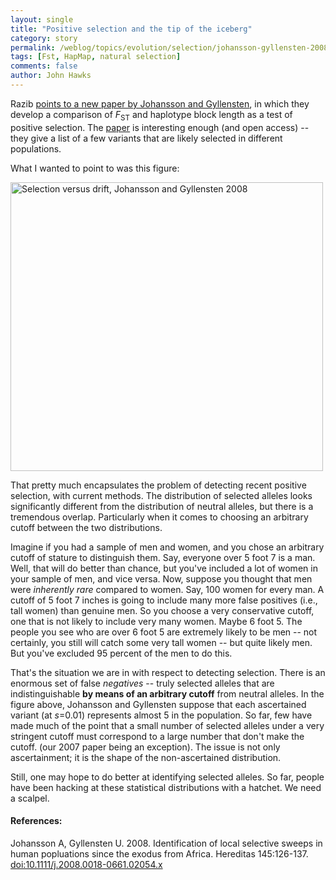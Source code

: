 ```yaml
---
layout: single 
title: "Positive selection and the tip of the iceberg" 
category: story
permalink: /weblog/topics/evolution/selection/johansson-gyllensten-2008-detecting-selection.html
tags: [Fst, HapMap, natural selection] 
comments: false 
author: John Hawks 
---
```



Razib <a href="http://scienceblogs.com/gnxp/2008/09/selectives_sweeps_and_the_alle.php">points to a new paper by Johansson and Gyllensten</a>, in which they develop a comparison of <i>F</i><sub>ST</sub> and haplotype block length as a test of positive selection. The <a href="http://dx.doi.org/10.1111/j.2008.0018-0661.02054.x">paper</a> is interesting enough (and open access) -- they give a list of a few variants that are likely selected in different populations. 

What I wanted to point to was this figure:


<div class="middle-picture">
<img src="/graphics/johansson-gyllensten-selection-plot.png" width="500" height="462" alt="Selection versus drift, Johansson and Gyllensten 2008" />
</div>

That pretty much encapsulates the problem of detecting recent positive selection, with current methods. The distribution of selected alleles looks significantly different from the distribution of neutral alleles, but there is a tremendous overlap. Particularly when it comes to choosing an arbitrary cutoff between the two distributions. 

Imagine if you had a sample of men and women, and you chose an arbitrary cutoff of stature to distinguish them. Say, everyone over 5 foot 7 is a man. Well, that will do better than chance, but you've included a lot of women in your sample of men, and vice versa. Now, suppose you thought that men were <i>inherently rare</i> compared to women. Say, 100 women for every man. A cutoff of 5 foot 7 inches is going to include many more false positives (i.e., tall women) than genuine men. So you choose a very conservative cutoff, one that is not likely to include very many women. Maybe 6 foot 5. The people you see who are over 6 foot 5 are extremely likely to be men -- not certainly, you still will catch some very tall women -- but quite likely men. But you've excluded 95 percent of the men to do this. 

That's the situation we are in with respect to detecting selection. There is an enormous set of false <i>negatives</i> -- truly selected alleles that are indistinguishable <b>by means of an arbitrary cutoff</b> from neutral alleles. In the figure above, Johansson and Gyllensten suppose that each ascertained variant (at <i>s</i>=0.01) represents almost 5 in the population. So far, few have made much of the point that a small number of selected alleles under a very stringent cutoff must correspond to a large number that don't make the cutoff. (our 2007 paper being an exception). The issue is not only ascertainment; it is the shape of the non-ascertained distribution. 

Still, one may hope to do better at identifying selected alleles. So far, people have been hacking at these statistical distributions with a hatchet. We need a scalpel. 



<h4>References:</h4>

<p class="cite">Johansson A, Gyllensten U. 2008. Identification of local selective sweeps in human popluations since the exodus from Africa. Hereditas 145:126-137. <a href="http://dx.doi.org/10.1111/j.2008.0018-0661.02054.x">doi:10.1111/j.2008.0018-0661.02054.x</a></p>

